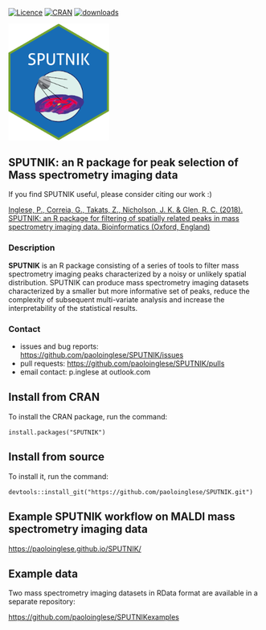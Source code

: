 [![Licence](https://img.shields.io/badge/licence-GPL--3-blue.svg)](https://www.gnu.org/licenses/gpl-3.0.en.html)
[![CRAN](http://www.r-pkg.org/badges/version/SPUTNIK)](http://cran.r-project.org/package=drake)
[![downloads](http://cranlogs.r-pkg.org/badges/SPUTNIK)](http://cran.rstudio.com/package=SPUTNIK)

<img src="docs/sputnik_sticker.png" alt="drawing" width="200"/>

## SPUTNIK: an R package for peak selection of Mass spectrometry imaging data ##

If you find SPUTNIK useful, please consider citing our work :)

[Inglese, P., Correia, G., Takats, Z., Nicholson, J. K. & Glen, R. C. (2018). SPUTNIK: an R package for filtering of spatially related peaks in mass spectrometry imaging data. Bioinformatics (Oxford, England)](https://academic.oup.com/bioinformatics/article/35/1/178/5053317)

### Description ###

**SPUTNIK** is an R package consisting of a series of tools to filter mass spectrometry imaging peaks characterized by a noisy or unlikely spatial distribution. SPUTNIK can produce mass spectrometry imaging datasets characterized by a smaller but more informative set of peaks, reduce the complexity of subsequent multi-variate analysis and increase the interpretability of the statistical results.

### Contact ###

- issues and bug reports: https://github.com/paoloinglese/SPUTNIK/issues
- pull requests: https://github.com/paoloinglese/SPUTNIK/pulls
- email contact: p.inglese at outlook.com

## Install from CRAN ##

To install the CRAN package, run the command:

    install.packages("SPUTNIK")

## Install from source ##

To install it, run the command:

    devtools::install_git("https://github.com/paoloinglese/SPUTNIK.git")

## Example SPUTNIK workflow on MALDI mass spectrometry imaging data

https://paoloinglese.github.io/SPUTNIK/
	
## Example data ##

Two mass spectrometry imaging datasets in RData format are available in a separate repository:

https://github.com/paoloinglese/SPUTNIKexamples

	



